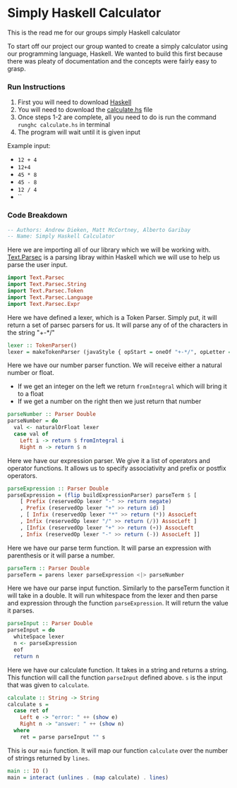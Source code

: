 # Simply Haskell Calculator
This is the read me for our groups simply Haskell calculator


To start off our project our group wanted to create a simply calculator using our programming language, Haskell. We wanted to build this first because there was pleaty of documentation and the concepts were fairly easy to grasp.

### Run Instructions
1. First you will need to download [Haskell](https://www.haskell.org/platform/mac.html)
2. You will need to download the [calculate.hs](https://github.com/andrewdieken/CPSC-354/blob/master/calculator.hs) file
3. Once steps 1-2 are complete, all you need to do is run the command `runghc calculate.hs` in terminal
4. The program will wait until it is given input

Example input:
-  `12 + 4`
- `12+4`
- `45 * 8`
- `45 - 8`
- `12 / 4`
- ``


### Code Breakdown
```haskell
-- Authors: Andrew Dieken, Matt McCortney, Alberto Garibay
-- Name: Simply Haskell Calculator
```
Here we are importing all of our library which we will be working with.
[Text.Parsec](http://hackage.haskell.org/package/parsec-3.1.13.0/docs/Text-Parsec.html) is a parsing libray within Haskell which we will use to help us parse the user input.
```haskell
import Text.Parsec
import Text.Parsec.String
import Text.Parsec.Token
import Text.Parsec.Language
import Text.Parsec.Expr
```

Here we have defined a lexer, which is a Token Parser. Simply put, it will return a set of parsec parsers for us. It will parse any of of the characters in the string "+-*/"
```haskell
lexer :: TokenParser()
lexer = makeTokenParser (javaStyle { opStart = oneOf "+-*/", opLetter = oneOf "+-*/" })
```

Here we have our number parser function. We will receive either a natural number or float. 
- If we get an integer on the left we return `fromIntegral` which will bring it to a float
- If we get a number on the right then we just return that number
```haskell
parseNumber :: Parser Double
parseNumber = do
  val <- naturalOrFloat lexer
  case val of
    Left i -> return $ fromIntegral i
    Right n -> return $ n
```

Here we have our expression parser. We give it a list of operators and operator functions. It allows us to specify associativity and prefix or postfix operators.
```haskell
parseExpression :: Parser Double
parseExpression = (flip buildExpressionParser) parseTerm $ [
    [ Prefix (reservedOp lexer "-" >> return negate)
    , Prefix (reservedOp lexer "+" >> return id) ]
    , [ Infix (reservedOp lexer "*" >> return (*)) AssocLeft
    , Infix (reservedOp lexer "/" >> return (/)) AssocLeft ]
    , [Infix (reservedOp lexer "+" >> return (+)) AssocLeft
    , Infix (reservedOp lexer "-" >> return (-)) AssocLeft ]]
```

Here we have our parse term function. It will parse an expression with parenthesis or it will parse a number.
```haskell
parseTerm :: Parser Double
parseTerm = parens lexer parseExpression <|> parseNumber
```

Here we have our parse input function. Similarly to the parseTerm function it will take in a double. It will run whitespace from the lexer and then parse and expression through the function `parseExpression`. It will return the value it parses.
```haskell
parseInput :: Parser Double
parseInput = do
  whiteSpace lexer
  n <- parseExpression
  eof
  return n
```

Here we have our calculate function. It takes in a string and returns a string. This function will call the function `parseInput` defined above. `s` is the input that was given to `calculate`.
```haskell
calculate :: String -> String
calculate s =
  case ret of
    Left e -> "error: " ++ (show e)
    Right n -> "answer: " ++ (show n)
  where
    ret = parse parseInput "" s
```

This is our `main` function. It will map our function `calculate` over the number of strings returned by `lines`.
```haskell
main :: IO ()
main = interact (unlines . (map calculate) . lines)
```
